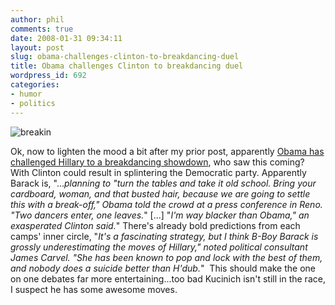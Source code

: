 ```yaml
---
author: phil
comments: true
date: 2008-01-31 09:34:11
layout: post
slug: obama-challenges-clinton-to-breakdancing-duel
title: Obama challenges Clinton to breakdancing duel
wordpress_id: 692
categories:
- humor
- politics
---
```


![breakin](http://www.fak3r.com/wp-content/uploads/2008/01/breakin.jpg)

Ok, now to lighten the mood a bit after my prior post, apparently [Obama has challenged Hillary to a breakdancing showdown](http://www.crystalair.com/content.php?id=0R200801009), who saw this coming?  With Clinton could result in splintering the Democratic party. Apparently Barack is, "..._planning to "turn the tables and take it old school. Bring your cardboard, woman, and that busted hair, because we are going to settle this with a break-off," Obama told the crowd at a press conference in Reno. "Two dancers enter, one leaves._" [...] "_I'm way blacker than Obama," an exasperated Clinton said._" There's already bold predictions from each camps' inner circle, "_It's a fascinating strategy, but I think B-Boy Barack is grossly underestimating the moves of Hillary," noted political consultant James Carvel. "She has been known to pop and lock with the best of them, and nobody does a suicide better than H'dub._"  This should make the one on one debates far more entertaining...too bad Kucinich isn't still in the race, I suspect he has some awesome moves.
